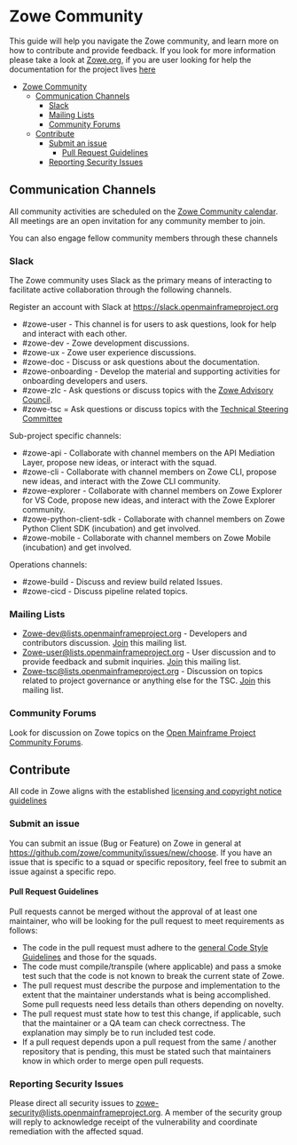 # Zowe Community

This guide will help you navigate the Zowe community, and learn more on how to contribute and provide feedback. If you look for more information please take a look at [Zowe.org](https://www.zowe.org/), if you are user looking for help the documentation for the project lives [here](https://docs.zowe.org/)

- [Zowe Community](#zowe-community)
  - [Communication Channels](#communication-channels)
    - [Slack](#slack)
    - [Mailing Lists](#mailing-lists)
    - [Community Forums](#community-forums)
  - [Contribute](#contribute)
    - [Submit an issue](#submit-an-issue)
      - [Pull Request Guidelines](#pull-request-guidelines)
    - [Reporting Security Issues](#reporting-security-issues)


## Communication Channels

All community activities are scheduled on the [Zowe Community calendar](https://lists.openmainframeproject.org/g/zowe-dev/calendar). All meetings are an open invitation for any community member to join.

You can also engage fellow community members through these channels

### Slack

The Zowe community uses Slack as the primary means of interacting to facilitate active collaboration through the following channels.

Register an account with Slack at https://slack.openmainframeproject.org

* \#zowe-user - This channel is for users to ask questions, look for help and interact with each other.
* \#zowe-dev - Zowe development discussions.
* \#zowe-ux - Zowe user experience discussions.
* \#zowe-doc - Discuss or ask questions about the documentation.
* \#zowe-onboarding - Develop the material and supporting activities for onboarding developers and users.
* \#zowe-zlc - Ask questions or discuss topics with the [Zowe Advisory Council](https://github.com/zowe/zac).
* \#zowe-tsc = Ask questions or discuss topics with the [Technical Steering Committee](https://github.com/zowe/community/tree/master/Technical-Steering-Committee)

Sub-project specific channels:

* \#zowe-api - Collaborate with channel members on the API Mediation Layer, propose new ideas, or interact with the squad.
* \#zowe-cli - Collaborate with channel members on  Zowe CLI, propose new ideas, and interact with the Zowe CLI community.
* \#zowe-explorer - Collaborate with channel members on  Zowe Explorer for VS Code, propose new ideas, and interact with the Zowe Explorer community.
* \#zowe-python-client-sdk - Collaborate with channel members on Zowe Python Client SDK (incubation) and get involved.
* \#zowe-mobile - Collaborate with channel members on Zowe Mobile (incubation) and get involved.

Operations channels:

* \#zowe-build - Discuss and review build related Issues.
* \#zowe-cicd - Discuss pipeline related topics.

### Mailing Lists

* Zowe-dev@lists.openmainframeproject.org - Developers and contributors discussion. [Join](https://lists.openmainframeproject.org/g/zowe-dev) this mailing list.
* Zowe-user@lists.openmainframeproject.org - User discussion and to provide feedback and submit inquiries. [Join](https://lists.openmainframeproject.org/g/zowe-user) this mailing list.
* Zowe-tsc@lists.openmainframeproject.org - Discussion on topics related to project governance or anything else for the TSC. [Join](https://lists.openmainframeproject.org/g/zowe-tsc) this mailing list.

### Community Forums

Look for discussion on Zowe topics on the [Open Mainframe Project Community Forums](https://community.openmainframeproject.org/c/zowe).

## Contribute

All code in Zowe aligns with the established [licensing and copyright notice guidelines](https://github.com/zowe/community/blob/master/Technical-Steering-Committee/best-practices/license-copyright.md)

### Submit an issue

You can submit an issue (Bug or Feature) on Zowe in general at https://github.com/zowe/community/issues/new/choose. If you have an issue that is specific to a squad or specific repository, feel free to submit an issue against a specific repo.

#### Pull Request Guidelines

Pull requests cannot be merged without the approval of at least one maintainer, who will be looking for the pull request to meet requirements as follows:

* The code in the pull request must adhere to the [general Code Style Guidelines](https://github.com/zowe/community/blob/master/Technical-Steering-Committee/guidelines/coding-style.md) and those for the squads.
* The code must compile/transpile (where applicable) and pass a smoke test such that the code is not known to break the current state of Zowe.
* The pull request must describe the purpose and implementation to the extent that the maintainer understands what is being accomplished. Some pull requests need less details than others depending on novelty.
* The pull request must state how to test this change, if applicable, such that the maintainer or a QA team can check correctness. The explanation may simply be to run included test code.
* If a pull request depends upon a pull request from the same / another repository that is pending, this must be stated such that maintainers know in which order to merge open pull requests.

### Reporting Security Issues

Please direct all security issues to zowe-security@lists.openmainframeproject.org. A member of the security group will reply to acknowledge receipt of the vulnerability and coordinate remediation with the affected squad.
